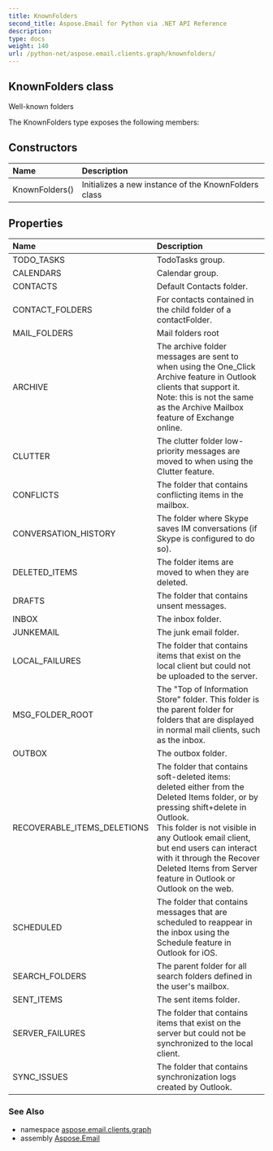 ```yaml
---
title: KnownFolders
second_title: Aspose.Email for Python via .NET API Reference
description: 
type: docs
weight: 140
url: /python-net/aspose.email.clients.graph/knownfolders/
---
```


## KnownFolders class

Well-known folders

The KnownFolders type exposes the following members:
## Constructors
| Name | Description |
| :- | :- |
|KnownFolders()|Initializes a new instance of the KnownFolders class|
## Properties
| Name | Description |
| :- | :- |
|TODO_TASKS|TodoTasks group.|
|CALENDARS|Calendar group.|
|CONTACTS|Default Contacts folder.|
|CONTACT_FOLDERS|For contacts contained in the child folder of a contactFolder.|
|MAIL_FOLDERS|Mail folders root|
|ARCHIVE|The archive folder messages are sent to when using the One_Click Archive feature in Outlook clients that support it. <br/>            Note: this is not the same as the Archive Mailbox feature of Exchange online.|
|CLUTTER|The clutter folder low-priority messages are moved to when using the Clutter feature.|
|CONFLICTS|The folder that contains conflicting items in the mailbox.|
|CONVERSATION_HISTORY|The folder where Skype saves IM conversations (if Skype is configured to do so).|
|DELETED_ITEMS|The folder items are moved to when they are deleted.|
|DRAFTS|The folder that contains unsent messages.|
|INBOX|The inbox folder.|
|JUNKEMAIL|The junk email folder.|
|LOCAL_FAILURES|The folder that contains items that exist on the local client but could not be uploaded to the server.|
|MSG_FOLDER_ROOT|The "Top of Information Store" folder. This folder is the parent folder for folders that are displayed in normal mail clients, such as the inbox.|
|OUTBOX|The outbox folder.|
|RECOVERABLE_ITEMS_DELETIONS|The folder that contains soft-deleted items: deleted either from the Deleted Items folder, or by pressing shift+delete in Outlook. <br/>            This folder is not visible in any Outlook email client, <br/>            but end users can interact with it through the Recover Deleted Items from Server feature in Outlook or Outlook on the web.|
|SCHEDULED|The folder that contains messages that are scheduled to reappear in the inbox using the Schedule feature in Outlook for iOS.|
|SEARCH_FOLDERS|The parent folder for all search folders defined in the user's mailbox.|
|SENT_ITEMS|The sent items folder.|
|SERVER_FAILURES|The folder that contains items that exist on the server but could not be synchronized to the local client.|
|SYNC_ISSUES|The folder that contains synchronization logs created by Outlook.|

### See Also

* namespace [aspose.email.clients.graph](/email/python-net/aspose.email.clients.graph/)
* assembly [Aspose.Email](/email/python-net/)

